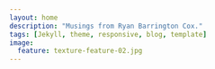 ```yaml
---
layout: home
description: "Musings from Ryan Barrington Cox."
tags: [Jekyll, theme, responsive, blog, template]
image:
  feature: texture-feature-02.jpg 
---
```

